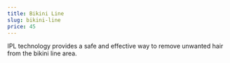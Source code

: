```yaml
---
title: Bikini Line
slug: bikini-line
price: 45
---
```


IPL technology provides a safe and effective way to remove unwanted hair from the bikini line area.
